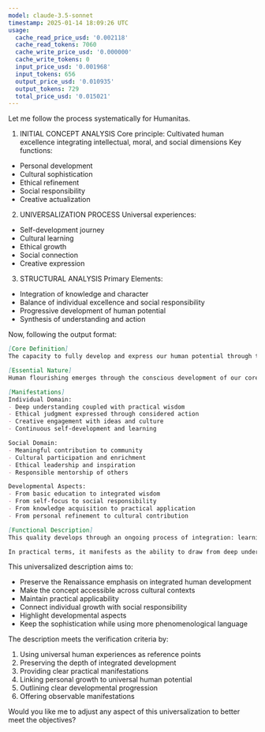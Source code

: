 ```yaml
---
model: claude-3.5-sonnet
timestamp: 2025-01-14 18:09:26 UTC
usage:
  cache_read_price_usd: '0.002118'
  cache_read_tokens: 7060
  cache_write_price_usd: '0.000000'
  cache_write_tokens: 0
  input_price_usd: '0.001968'
  input_tokens: 656
  output_price_usd: '0.010935'
  output_tokens: 729
  total_price_usd: '0.015021'
---
```


Let me follow the process systematically for Humanitas.

1. INITIAL CONCEPT ANALYSIS
Core principle: Cultivated human excellence integrating intellectual, moral, and social dimensions
Key functions:
- Personal development
- Cultural sophistication
- Ethical refinement
- Social responsibility
- Creative actualization

2. UNIVERSALIZATION PROCESS
Universal experiences:
- Self-development journey
- Cultural learning
- Ethical growth
- Social connection
- Creative expression

3. STRUCTURAL ANALYSIS
Primary Elements:
- Integration of knowledge and character
- Balance of individual excellence and social responsibility
- Progressive development of human potential
- Synthesis of understanding and action

Now, following the output format:

```markdown
[Core Definition]
The capacity to fully develop and express our human potential through the integrated cultivation of understanding, character, and social responsibility. It manifests as a dynamic balance of personal excellence and cultural participation, combining deep learning with practical wisdom and ethical action.

[Essential Nature]
Human flourishing emerges through the conscious development of our core capacities: understanding, creativity, ethical judgment, and social engagement. This quality represents the continuous process of becoming more fully human through the integration of knowledge with character, cultural appreciation with personal expression, and individual development with social contribution. It embodies the recognition that human excellence requires both inner cultivation and outer engagement, unifying personal growth with responsibility to others.

[Manifestations]
Individual Domain:
- Deep understanding coupled with practical wisdom
- Ethical judgment expressed through considered action
- Creative engagement with ideas and culture
- Continuous self-development and learning

Social Domain:
- Meaningful contribution to community
- Cultural participation and enrichment
- Ethical leadership and inspiration
- Responsible mentorship of others

Developmental Aspects:
- From basic education to integrated wisdom
- From self-focus to social responsibility
- From knowledge acquisition to practical application
- From personal refinement to cultural contribution

[Functional Description]
This quality develops through an ongoing process of integration: learning becomes understanding, understanding becomes wisdom, and wisdom manifests as ethical action. It operates by continuously expanding our capacity for comprehension while simultaneously deepening our ability to embody and express what we learn. The development occurs through active engagement with knowledge, culture, and community, each experience building upon previous growth.

In practical terms, it manifests as the ability to draw from deep understanding to act wisely in complex situations, to contribute meaningfully to cultural and social development, and to help others in their growth. This creates a virtuous cycle where personal development naturally flows into social contribution, which in turn enriches both individual and community. The result is an ever-expanding capacity for meaningful engagement with life's full dimensions.
```

This universalized description aims to:
- Preserve the Renaissance emphasis on integrated human development
- Make the concept accessible across cultural contexts
- Maintain practical applicability
- Connect individual growth with social responsibility
- Highlight developmental aspects
- Keep the sophistication while using more phenomenological language

The description meets the verification criteria by:
1. Using universal human experiences as reference points
2. Preserving the depth of integrated development
3. Providing clear practical manifestations
4. Linking personal growth to universal human potential
5. Outlining clear developmental progression
6. Offering observable manifestations

Would you like me to adjust any aspect of this universalization to better meet the objectives?